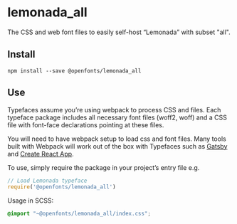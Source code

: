 
# lemonada_all

The CSS and web font files to easily self-host “Lemonada” with subset "all".

## Install

`npm install --save @openfonts/lemonada_all`

## Use

Typefaces assume you’re using webpack to process CSS and files. Each typeface
package includes all necessary font files (woff2, woff) and a CSS file with
font-face declarations pointing at these files.

You will need to have webpack setup to load css and font files. Many tools built
with Webpack will work out of the box with Typefaces such as [Gatsby](https://github.com/gatsbyjs/gatsby)
and [Create React App](https://github.com/facebookincubator/create-react-app).

To use, simply require the package in your project’s entry file e.g.

```javascript
// Load Lemonada typeface
require('@openfonts/lemonada_all')
```

Usage in SCSS:
```scss
@import "~@openfonts/lemonada_all/index.css";
```
